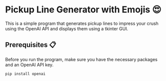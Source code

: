 # Pickup Line Generator with Emojis :heart_eyes:

This is a simple program that generates pickup lines to impress your crush using the OpenAI API and displays them using a tkinter GUI.

## Prerequisites :clipboard:

Before you run the program, make sure you have the necessary packages and an OpenAI API key.

```bash
pip install openai
